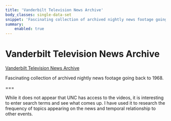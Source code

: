 ```yaml
---
title: 'Vanderbilt Television News Archive'
body_classes: single-data-set
snippet: 'Fascinating collection of archived nightly news footage going back to 1968.'
summary:
    enabled: true
---
```


# Vanderbilt Television News Archive

[Vanderbilt Television News Archive](https://tvnews.vanderbilt.edu)

Fascinating collection of archived nightly news footage going back to 1968.

===

While it does not appear that UNC has access to the videos, it is interesting to enter search terms and see what comes up. I have used it to research the frequency of topics appearing on the news and temporal relationship to other events.